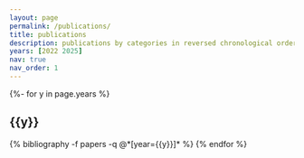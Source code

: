 ```yaml
---
layout: page
permalink: /publications/
title: publications
description: publications by categories in reversed chronological order. generated by jekyll-scholar.
years: [2022 2025]
nav: true
nav_order: 1
---
```

<!-- _pages/publications.md -->
<div class="publications">

{%- for y in page.years %}
  <h2 class="year">{{y}}</h2>
  {% bibliography -f papers -q @*[year={{y}}]* %}
{% endfor %}

</div>
